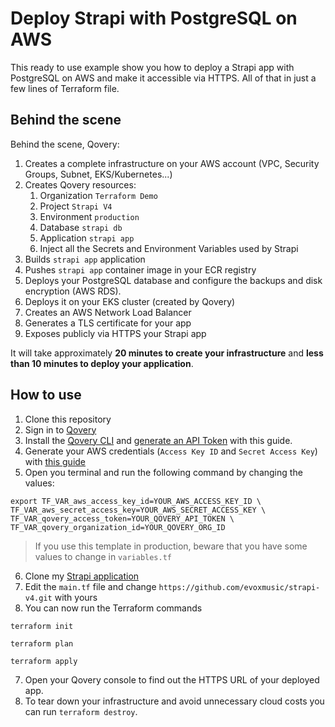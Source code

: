 # Deploy Strapi with PostgreSQL on AWS

This ready to use example show you how to deploy a Strapi app with PostgreSQL on AWS and make it accessible via HTTPS. All of that in just a few lines of Terraform file.

## Behind the scene

Behind the scene, Qovery:

1. Creates a complete infrastructure on your AWS account (VPC, Security Groups, Subnet, EKS/Kubernetes...)
2. Creates Qovery resources:
   1. Organization `Terraform Demo`
   2. Project `Strapi V4`
   3. Environment `production`
   4. Database `strapi db`
   5. Application `strapi app`
   6. Inject all the Secrets and Environment Variables used by Strapi
3. Builds `strapi app` application
4. Pushes `strapi app` container image in your ECR registry
5. Deploys your PostgreSQL database and configure the backups and disk encryption (AWS RDS).
6. Deploys it on your EKS cluster (created by Qovery)
7. Creates an AWS Network Load Balancer
8. Generates a TLS certificate for your app
9. Exposes publicly via HTTPS your Strapi app

It will take approximately **20 minutes to create your infrastructure** and **less than 10 minutes to deploy your application**.

## How to use

1. Clone this repository
2. Sign in to [Qovery](https://www.qovery.com)
3. Install the [Qovery CLI](https://hub.qovery.com/docs/using-qovery/interface/cli/) and [generate an API Token](https://hub.qovery.com/docs/using-qovery/interface/cli/#generate-api-token) with this guide.
4. Generate your AWS credentials (`Access Key ID` and `Secret Access Key`)
   with [this guide](https://hub.qovery.com/docs/using-qovery/configuration/cloud-service-provider/amazon-web-services/#connect-your-aws-account)
5. Open you terminal and run the following command by changing the values:

```shell
export TF_VAR_aws_access_key_id=YOUR_AWS_ACCESS_KEY_ID \
TF_VAR_aws_secret_access_key=YOUR_AWS_SECRET_ACCESS_KEY \
TF_VAR_qovery_access_token=YOUR_QOVERY_API_TOKEN \
TF_VAR_qovery_organization_id=YOUR_QOVERY_ORG_ID
```

> If you use this template in production, beware that you have some values to change in `variables.tf`

6. Clone my [Strapi application](https://github.com/evoxmusic/strapi-v4)
7. Edit the `main.tf` file and change `https://github.com/evoxmusic/strapi-v4.git` with yours
8. You can now run the Terraform commands

```shell
terraform init
```

```shell
terraform plan
```

```shell
terraform apply
```

7. Open your Qovery console to find out the HTTPS URL of your deployed app.
8. To tear down your infrastructure and avoid unnecessary cloud costs you can run `terraform destroy`.
